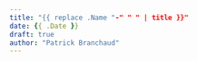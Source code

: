 ```yaml
---
title: "{{ replace .Name "-" " " | title }}"
date: {{ .Date }}
draft: true
author: "Patrick Branchaud"
---
```

